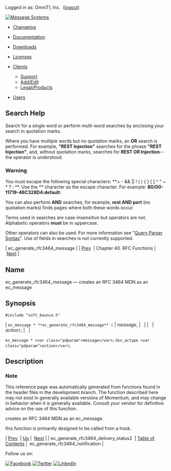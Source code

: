 Logged in as: OmniTI, Inc.  ([logout](https://support.messagesystems.com/logout.php))

[![Message Systems](https://support.messagesystems.com/images/ms-white205.png)](https://support.messagesystems.com/start.php) 

*   [Changelog](https://support.messagesystems.com/start.php?show=changelog)
*   [Documentation](https://support.messagesystems.com/docs/)
*   [Downloads](https://support.messagesystems.com/start.php)

*   [Licenses](https://support.messagesystems.com/license_summary.php)
*   <a href="">Clients</a>
    *   [Support](https://support.messagesystems.com/cs.php)
    *   [Add/Edit](https://support.messagesystems.com/edit_client.php)
    *   [Legal/Products](https://support.messagesystems.com/edit_products.php)
*   [Users](https://support.messagesystems.com/edit_customer.php)

## Search Help

Search for a single word or perform multi-word searches by enclosing your search in quotation marks.

Where you have multiple words but no quotation marks, an **OR** search is performed. For example, **"REST Injection"** searches for the phrase **"REST Injection"**, and, without quotation marks, searches for **REST OR Injection**--the operator is understood.

### Warning

You must escape the following special characters: **+ - && || ! ( ) { } [ ] ^ " ~ * ? : \**. Use the **\** character as the escape character. For example: **B0/00-11719-46C328D4\:default\:**

You can also perform **AND** searches, for example, **rest AND port** (no quotation marks) finds pages where both these words occur.

Terms used in searches are case-insensitive but operators are not. Alphabetic operators **must** be in uppercase.

Other operators can also be used. For more information see "[Query Parser Syntax](https://lucene.apache.org/core/old_versioned_docs/versions/3_0_0/queryparsersyntax.html)". Use of fields in searches is not currently supported.

| ec_generate_rfc3464_message |
| [Prev](apis.ec_generate_rfc3464_delivery_status2.php)  | Chapter 40. RFC Functions |  [Next](apis.ec_generate_rfc3464_notification.php) |

<a name="apis.ec_generate_rfc3464_message"></a>
## Name

ec_generate_rfc3464_message — creates an RFC 3464 MDN as an ec_message

## Synopsis

`#include "soft_bounce.h"`

| `ec_message * **ec_generate_rfc3464_message** (` | <var class="pdparam">message</var>, |   |
|   | <var class="pdparam">action</var>`)`; |   |

`ec_message * <var class="pdparam">message</var>`;
`dsn_actype <var class="pdparam">action</var>`;<a name="idp30880720"></a>
## Description

### Note

This reference page was automatically generated from functions found in the header files in the development branch. The function described here may not exist in generally available versions of Momentum, and may change in behavior when it is generally available. Consult your vendor for definitive advice on the use of this function.

creates an RFC 3464 MDN as an ec_message.

this function is primarilly designed to be called from a hook.

| [Prev](apis.ec_generate_rfc3464_delivery_status2.php)  | [Up](rfc.php) |  [Next](apis.ec_generate_rfc3464_notification.php) |
| ec_generate_rfc3464_delivery_status2  | [Table of Contents](index.php) |  ec_generate_rfc3464_notification |

Follow us on:

[![Facebook](https://support.messagesystems.com/images/icon-facebook.png)](http://www.facebook.com/messagesystems) [![Twitter](https://support.messagesystems.com/images/icon-twitter.png)](http://twitter.com/#!/MessageSystems) [![LinkedIn](https://support.messagesystems.com/images/icon-linkedin.png)](http://www.linkedin.com/company/message-systems)